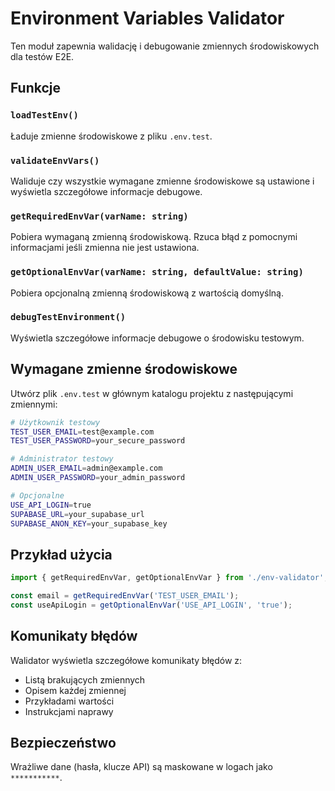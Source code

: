 # Environment Variables Validator

Ten moduł zapewnia walidację i debugowanie zmiennych środowiskowych dla testów E2E.

## Funkcje

### `loadTestEnv()`
Ładuje zmienne środowiskowe z pliku `.env.test`.

### `validateEnvVars()`
Waliduje czy wszystkie wymagane zmienne środowiskowe są ustawione i wyświetla szczegółowe informacje debugowe.

### `getRequiredEnvVar(varName: string)`
Pobiera wymaganą zmienną środowiskową. Rzuca błąd z pomocnymi informacjami jeśli zmienna nie jest ustawiona.

### `getOptionalEnvVar(varName: string, defaultValue: string)`
Pobiera opcjonalną zmienną środowiskową z wartością domyślną.

### `debugTestEnvironment()`
Wyświetla szczegółowe informacje debugowe o środowisku testowym.

## Wymagane zmienne środowiskowe

Utwórz plik `.env.test` w głównym katalogu projektu z następującymi zmiennymi:

```bash
# Użytkownik testowy
TEST_USER_EMAIL=test@example.com
TEST_USER_PASSWORD=your_secure_password

# Administrator testowy
ADMIN_USER_EMAIL=admin@example.com
ADMIN_USER_PASSWORD=your_admin_password

# Opcjonalne
USE_API_LOGIN=true
SUPABASE_URL=your_supabase_url
SUPABASE_ANON_KEY=your_supabase_key
```

## Przykład użycia

```typescript
import { getRequiredEnvVar, getOptionalEnvVar } from './env-validator';

const email = getRequiredEnvVar('TEST_USER_EMAIL');
const useApiLogin = getOptionalEnvVar('USE_API_LOGIN', 'true');
```

## Komunikaty błędów

Walidator wyświetla szczegółowe komunikaty błędów z:
- Listą brakujących zmiennych
- Opisem każdej zmiennej
- Przykładami wartości
- Instrukcjami naprawy

## Bezpieczeństwo

Wrażliwe dane (hasła, klucze API) są maskowane w logach jako `***********`. 